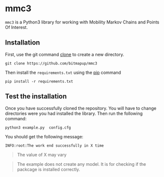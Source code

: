 # mmc3

`mmc3` is a Python3 library for working with Mobility Markov Chains and Points Of Interest.

## Installation

First, use the git command [clone](https://git-scm.com/docs/git-clone) to create a new directory.

```
git clone https://github.com/bitmapup/mmc3
``` 

Then install the `requirements.txt` using the [pip](https://pypi.org/project/pip/) command

```
pip install -r requirements.txt
```

## Test the installation

Once you have successfully cloned the repository. You will have to change directories were you had installed the library. Then run the following command:

```
python3 example.py  config.cfg
```
You should get the following message:

```
INFO:root:The work end successfully in X time
```
> The value of X may vary

> The example does not create any model. It is for checking if the packcage is installed correctly.  

